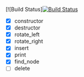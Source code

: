 [![Build Status][![Build Status](https://travis-ci.org/SVolkoff/RedBlackTree.svg?branch=master)](https://travis-ci.org/SVolkoff/RedBlackTree)

- [x] constructor
- [x] destructor
- [x] rotate_left
- [x] rotate_right
- [x] insert
- [x] print
- [x] find_node
- [ ] delete
